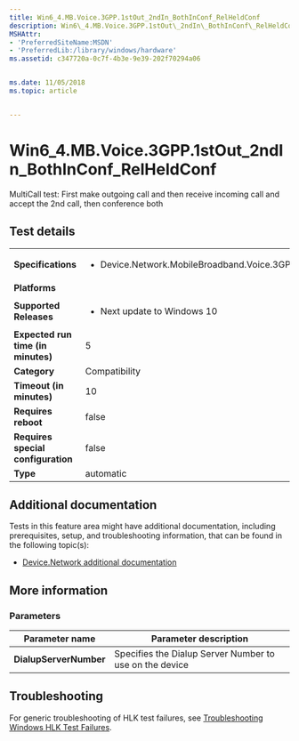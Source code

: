 ```yaml
---
title: Win6_4.MB.Voice.3GPP.1stOut_2ndIn_BothInConf_RelHeldConf
description: Win6\_4.MB.Voice.3GPP.1stOut\_2ndIn\_BothInConf\_RelHeldConf
MSHAttr:
- 'PreferredSiteName:MSDN'
- 'PreferredLib:/library/windows/hardware'
ms.assetid: c347720a-0c7f-4b3e-9e39-202f70294a06


ms.date: 11/05/2018
ms.topic: article


---
```


# Win6_4.MB.Voice.3GPP.1stOut_2ndIn_BothInConf_RelHeldConf


MultiCall test: First make outgoing call and then receive incoming call and accept the 2nd call, then conference both

## Test details

|||
|---|---|
| **Specifications**  | <ul><li>Device.Network.MobileBroadband.Voice.3GPP.Discretional</li></ul> |  
| **Platforms**   | <ul></ul> |
| **Supported Releases** | <ul><li>Next update to Windows 10</li></ul> |
|**Expected run time (in minutes)**| 5 |
|**Category**| Compatibility |
|**Timeout (in minutes)**| 10 |
|**Requires reboot**| false |
|**Requires special configuration**| false |
|**Type**| automatic |



## <span id="Additional_documentation"></span><span id="additional_documentation"></span><span id="ADDITIONAL_DOCUMENTATION"></span>Additional documentation


Tests in this feature area might have additional documentation, including prerequisites, setup, and troubleshooting information, that can be found in the following topic(s):

-   [Device.Network additional documentation](device-network-additional-documentation.md)

## <span id="More_information"></span><span id="more_information"></span><span id="MORE_INFORMATION"></span>More information


### <span id="Parameters"></span><span id="parameters"></span><span id="PARAMETERS"></span>Parameters

| Parameter name         | Parameter description                                   |
|------------------------|---------------------------------------------------------|
| **DialupServerNumber** | Specifies the Dialup Server Number to use on the device |



## <span id="Troubleshooting"></span><span id="troubleshooting"></span><span id="TROUBLESHOOTING"></span>Troubleshooting


For generic troubleshooting of HLK test failures, see [Troubleshooting Windows HLK Test Failures](../user/troubleshooting-windows-hlk-test-failures.md).










